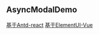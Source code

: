 ## AsyncModalDemo

[基于Antd-react](https://roughwin.github.io/async-modal-demo/async-modal-react/build/)
[基于ElementUI-Vue](https://roughwin.github.io/async-modal-demo/async-modal-vue/dist/)